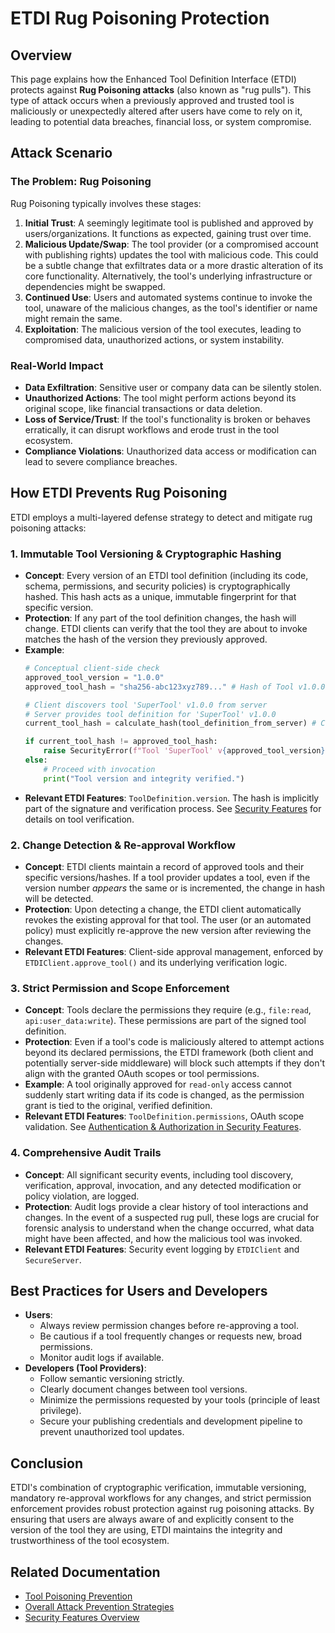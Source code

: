 # ETDI Rug Poisoning Protection

## Overview

This page explains how the Enhanced Tool Definition Interface (ETDI) protects against **Rug Poisoning attacks** (also known as "rug pulls"). This type of attack occurs when a previously approved and trusted tool is maliciously or unexpectedly altered after users have come to rely on it, leading to potential data breaches, financial loss, or system compromise.

## Attack Scenario

### The Problem: Rug Poisoning

Rug Poisoning typically involves these stages:

1.  **Initial Trust**: A seemingly legitimate tool is published and approved by users/organizations. It functions as expected, gaining trust over time.
2.  **Malicious Update/Swap**: The tool provider (or a compromised account with publishing rights) updates the tool with malicious code. This could be a subtle change that exfiltrates data or a more drastic alteration of its core functionality. Alternatively, the tool's underlying infrastructure or dependencies might be swapped.
3.  **Continued Use**: Users and automated systems continue to invoke the tool, unaware of the malicious changes, as the tool's identifier or name might remain the same.
4.  **Exploitation**: The malicious version of the tool executes, leading to compromised data, unauthorized actions, or system instability.

### Real-World Impact

-   **Data Exfiltration**: Sensitive user or company data can be silently stolen.
-   **Unauthorized Actions**: The tool might perform actions beyond its original scope, like financial transactions or data deletion.
-   **Loss of Service/Trust**: If the tool's functionality is broken or behaves erratically, it can disrupt workflows and erode trust in the tool ecosystem.
-   **Compliance Violations**: Unauthorized data access or modification can lead to severe compliance breaches.

## How ETDI Prevents Rug Poisoning

ETDI employs a multi-layered defense strategy to detect and mitigate rug poisoning attacks:

### 1. Immutable Tool Versioning & Cryptographic Hashing

-   **Concept**: Every version of an ETDI tool definition (including its code, schema, permissions, and security policies) is cryptographically hashed. This hash acts as a unique, immutable fingerprint for that specific version.
-   **Protection**: If any part of the tool definition changes, the hash will change. ETDI clients can verify that the tool they are about to invoke matches the hash of the version they previously approved.
-   **Example**:
    ```python
    # Conceptual client-side check
    approved_tool_version = "1.0.0"
    approved_tool_hash = "sha256-abc123xyz789..." # Hash of Tool v1.0.0

    # Client discovers tool 'SuperTool' v1.0.0 from server
    # Server provides tool definition for 'SuperTool' v1.0.0
    current_tool_hash = calculate_hash(tool_definition_from_server) # Conceptual hash calculation

    if current_tool_hash != approved_tool_hash:
        raise SecurityError(f"Tool 'SuperTool' v{approved_tool_version} has changed since approval! Possible rug pull.")
    else:
        # Proceed with invocation
        print("Tool version and integrity verified.")
    ```
-   **Relevant ETDI Features**: `ToolDefinition.version`. The hash is implicitly part of the signature and verification process. See [Security Features](../security-features.md#3-tool-integrity--verification) for details on tool verification.

### 2. Change Detection & Re-approval Workflow

-   **Concept**: ETDI clients maintain a record of approved tools and their specific versions/hashes. If a tool provider updates a tool, even if the version number *appears* the same or is incremented, the change in hash will be detected.
-   **Protection**: Upon detecting a change, the ETDI client automatically revokes the existing approval for that tool. The user (or an automated policy) must explicitly re-approve the new version after reviewing the changes.
-   **Relevant ETDI Features**: Client-side approval management, enforced by `ETDIClient.approve_tool()` and its underlying verification logic.

### 3. Strict Permission and Scope Enforcement

-   **Concept**: Tools declare the permissions they require (e.g., `file:read`, `api:user_data:write`). These permissions are part of the signed tool definition.
-   **Protection**: Even if a tool's code is maliciously altered to attempt actions beyond its declared permissions, the ETDI framework (both client and potentially server-side middleware) will block such attempts if they don't align with the granted OAuth scopes or tool permissions.
-   **Example**: A tool originally approved for `read-only` access cannot suddenly start writing data if its code is changed, as the permission grant is tied to the original, verified definition.
-   **Relevant ETDI Features**: `ToolDefinition.permissions`, OAuth scope validation. See [Authentication & Authorization in Security Features](../security-features.md#2-authorization).

### 4. Comprehensive Audit Trails

-   **Concept**: All significant security events, including tool discovery, verification, approval, invocation, and any detected modification or policy violation, are logged.
-   **Protection**: Audit logs provide a clear history of tool interactions and changes. In the event of a suspected rug pull, these logs are crucial for forensic analysis to understand when the change occurred, what data might have been affected, and how the malicious tool was invoked.
-   **Relevant ETDI Features**: Security event logging by `ETDIClient` and `SecureServer`.

## Best Practices for Users and Developers

-   **Users**:
    *   Always review permission changes before re-approving a tool.
    *   Be cautious if a tool frequently changes or requests new, broad permissions.
    *   Monitor audit logs if available.
-   **Developers (Tool Providers)**:
    *   Follow semantic versioning strictly.
    *   Clearly document changes between tool versions.
    *   Minimize the permissions requested by your tools (principle of least privilege).
    *   Secure your publishing credentials and development pipeline to prevent unauthorized tool updates.

## Conclusion

ETDI's combination of cryptographic verification, immutable versioning, mandatory re-approval workflows for any changes, and strict permission enforcement provides robust protection against rug poisoning attacks. By ensuring that users are always aware of and explicitly consent to the version of the tool they are using, ETDI maintains the integrity and trustworthiness of the tool ecosystem.

## Related Documentation

-   [Tool Poisoning Prevention](tool-poisoning.md)
-   [Overall Attack Prevention Strategies](../attack-prevention.md)
-   [Security Features Overview](../security-features.md)
